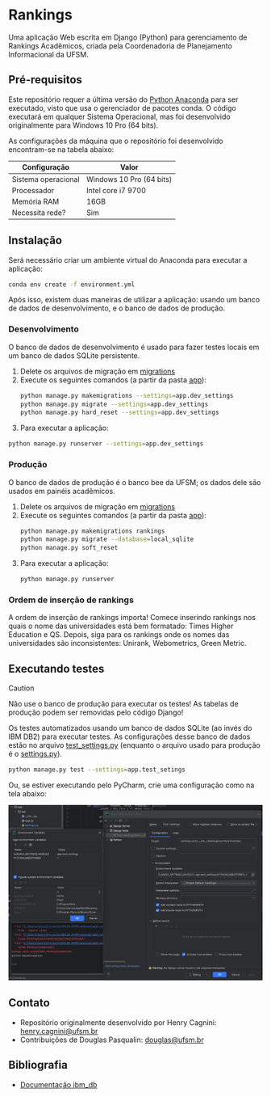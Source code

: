 # Rankings

Uma aplicação Web escrita em Django (Python) para gerenciamento de Rankings Acadêmicos, criada pela Coordenadoria de 
Planejamento Informacional da UFSM.

## Pré-requisitos

Este repositório requer a última versão do [Python Anaconda](https://www.anaconda.com/download) para ser executado, 
visto que usa o gerenciador de pacotes conda. O código executará em qualquer Sistema Operacional, mas foi desenvolvido
originalmente para Windows 10 Pro (64 bits).

As configurações da máquina que o repositório foi desenvolvido encontram-se na tabela abaixo:

| Configuração        | Valor                    |
|---------------------|--------------------------|
| Sistema operacional | Windows 10 Pro (64 bits) |
| Processador         | Intel core i7 9700       |
| Memória RAM         | 16GB                     |
| Necessita rede?     | Sim                      |

## Instalação

Será necessário criar um ambiente virtual do Anaconda para executar a aplicação:

```bash
conda env create -f environment.yml
```

Após isso, existem duas maneiras de utilizar a aplicação: usando um banco de dados de desenvolvimento, e o banco de 
dados de produção.

### Desenvolvimento

O banco de dados de desenvolvimento é usado para fazer testes locais em um banco de dados SQLite persistente.

1. Delete os arquivos de migração em [migrations](app/rankings/migrations)
2. Execute os seguintes comandos (a partir da pasta [app](app)):
   ```bash
   python manage.py makemigrations --settings=app.dev_settings
   python manage.py migrate --settings=app.dev_settings
   python manage.py hard_reset --settings=app.dev_settings
   ```
3. Para executar a aplicação:
  ```bash
  python manage.py runserver --settings=app.dev_settings
  ```

### Produção

O banco de dados de produção é o banco bee da UFSM; os dados dele são usados em painéis acadêmicos.

1. Delete os arquivos de migração em [migrations](app/rankings/migrations)
2. Execute os seguintes comandos (a partir da pasta [app](app)):
   ```bash
   python manage.py makemigrations rankings 
   python manage.py migrate --database=local_sqlite
   python manage.py soft_reset
   ```
3. Para executar a aplicação:
   ```bash
   python manage.py runserver
   ```

### Ordem de inserção de rankings

A ordem de inserção de rankings importa! Comece inserindo rankings nos quais o nome das universidades está bem 
formatado: Times Higher Education e QS. Depois, siga para os rankings onde os nomes das universidades são 
inconsistentes: Unirank, Webometrics, Green Metric.

## Executando testes

> [!CAUTION]
> Não use o banco de produção para executar os testes! As tabelas de produção podem ser removidas pelo código Django!

Os testes automatizados usando um banco de dados SQLite (ao invés do IBM DB2) para executar testes. As configurações
desse banco de dados estão no arquivo [test_settings.py](app/app/test_settings.py) (enquanto o arquivo usado para
produção é o [settings.py](app/app/settings.py)).

```bash
python manage.py test --settings=app.test_setings 
```

Ou, se estiver executando pelo PyCharm, crie uma configuração como na tela abaixo:

![configuração_testes.png](imagens/configura%C3%A7%C3%A3o_testes.png)

## Contato

* Repositório originalmente desenvolvido por Henry Cagnini: [henry.cagnini@ufsm.br]()
* Contribuições de Douglas Pasqualin: [douglas@ufsm.br]()

## Bibliografia

* [Documentação ibm_db](https://www.ibm.com/docs/en/db2/11.5?topic=framework-application-development-db)

